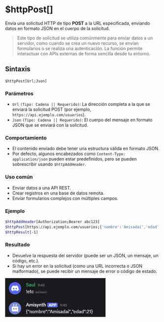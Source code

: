
# $httpPost[]

Envía una solicitud HTTP de tipo **POST** a la URL especificada, enviando datos en formato JSON en el cuerpo de la solicitud.

> Este tipo de solicitud se utiliza comúnmente para enviar datos a un servidor, como cuando se crea un nuevo recurso, se envían formularios o se realiza una autenticación. La función permite interactuar con APIs externas de forma sencilla desde tu entorno.

## Sintaxis
```
$httpPost[Url;Json]
```

### Parámetros

- `Url` `(Tipo: Cadena || Requerido)`: La dirección completa a la que se enviará la solicitud POST (por ejemplo, `https://api.ejemplo.com/usuarios`).
- `Json` `(Tipo: Cadena || Requerido)`: El cuerpo del mensaje en formato JSON que se enviará con la solicitud.

### Comportamiento

- El contenido enviado debe tener una estructura válida en formato JSON.
- Por defecto, algunos encabezados como `Content-Type: application/json` pueden estar predefinidos, pero se pueden sobrescribir usando `$httpAddHeader`.

### Uso común

- Enviar datos a una API REST.
- Crear registros en una base de datos remota.
- Enviar formularios complejos con múltiples campos.

### Ejemplo
```bash
$httpAddHeader[Authorization;Bearer abc123]
$httpPost[https://api.ejemplo.com/usuarios;{'nombre':'Amisadai','edad':21}]
$httpResult[-1]
```

### Resultado

- Devuelve la respuesta del servidor (puede ser un JSON, un mensaje, un código, etc.).
- Si hay un error en la solicitud (como una URL incorrecta o JSON malformado), se puede recibir un mensaje de error o código de estado.

![alt text](image-142.png)

